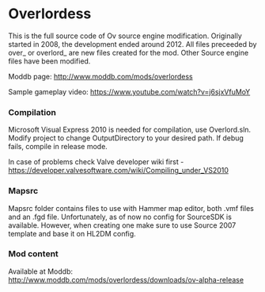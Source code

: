 # Overlordess
This is the full source code of Ov source engine modification.
Originally started in 2008, the development ended around 2012. All files preceeded by over_ or overlord_ are new files created for the mod. Other Source engine files have been modified.

Moddb page: http://www.moddb.com/mods/overlordess

Sample gameplay video: https://www.youtube.com/watch?v=j6sjxVfuMoY

### Compilation
Microsoft Visual Express 2010 is needed for compilation, use Overlord.sln. Modify project to change OutputDirectory to your desired path. If debug fails, compile in release mode.

In case of problems check Valve developer wiki first - https://developer.valvesoftware.com/wiki/Compiling_under_VS2010

### Mapsrc

Mapsrc folder contains files to use with Hammer map editor, both .vmf files and an .fgd file. Unfortunately, as of now no config for SourceSDK is available. However, when creating one make sure to use Source 2007 template and base it on HL2DM config.

### Mod content
Available at Moddb: http://www.moddb.com/mods/overlordess/downloads/ov-alpha-release
